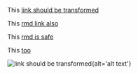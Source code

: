 
This [link should be transformed](../learners/Setup.md)

This [rmd link also](../episodes/01-Introduction.Rmd)

This [rmd is safe](https://example.com/01-Introduction.Rmd)

This [too](../learners/Setup.md#windows-setup 'windows setup')

![link should be transformed](../episodes/fig/Setup.png){alt='alt text'}


